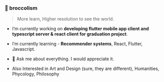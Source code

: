 ### 🥦 broccolism
> More learn, Higher resolution to see the world.

- I’m currently working on **developing flutter mobile app client and typescript server & react client for graduation project**.

- I’m currently learning - **Recommender systems**, React, Flutter, Javascript.
    
- 💬 Ask me about everything. I would appreciate it.

- Also Interested in Art and Design (sure, they are different), Humanities, Phycology, Philosophy
<!--
- 👯 I’m looking to collaborate on ...
- 🤔 I’m looking for help with ...
- 📫 How to reach me: ...
- 😄 Pronouns: ...
- ⚡ Fun fact:
-->
